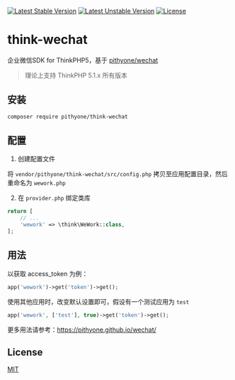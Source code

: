 [![Latest Stable Version](https://poser.pugx.org/pithyone/think-wechat/v/stable)](https://packagist.org/packages/pithyone/think-wechat)
[![Latest Unstable Version](https://poser.pugx.org/pithyone/think-wechat/v/unstable)](https://packagist.org/packages/pithyone/think-wechat)
[![License](https://poser.pugx.org/pithyone/think-wechat/license)](https://packagist.org/packages/pithyone/think-wechat)

# think-wechat

企业微信SDK for ThinkPHP5，基于 [pithyone/wechat](https://github.com/pithyone/wechat)

> 理论上支持 ThinkPHP 5.1.x 所有版本

## 安装

``` bash
composer require pithyone/think-wechat
```

## 配置

1. 创建配置文件

将 `vendor/pithyone/think-wechat/src/config.php` 拷贝至应用配置目录，然后重命名为 `wework.php`

2. 在 `provider.php` 绑定类库

```php
return [
    // ...
    'wework' => \think\WeWork::class,
];
```

## 用法

以获取 access_token 为例：

```php
app('wework')->get('token')->get();
```

使用其他应用时，改变默认设置即可，假设有一个测试应用为 `test`

```php
app('wework', ['test'], true)->get('token')->get();
```

更多用法请参考：https://pithyone.github.io/wechat/

## License

[MIT](https://github.com/pithyone/think-wechat/blob/master/LICENSE)
